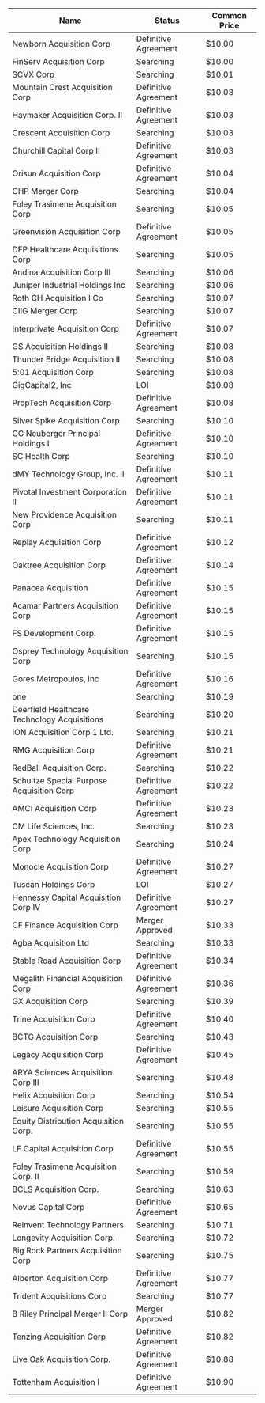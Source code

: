 Name                                         | Status               | Common Price 
-------------------------------------------- | -------------------- | -------------
Newborn Acquisition Corp                     | Definitive Agreement | $10.00       
FinServ Acquisition Corp                     | Searching            | $10.00       
SCVX Corp                                    | Searching            | $10.01       
Mountain Crest Acquisition Corp              | Definitive Agreement | $10.03       
Haymaker Acquisition Corp. II                | Definitive Agreement | $10.03       
Crescent Acquisition Corp                    | Searching            | $10.03       
Churchill Capital Corp II                    | Definitive Agreement | $10.03       
Orisun Acquisition Corp                      | Definitive Agreement | $10.04       
CHP Merger Corp                              | Searching            | $10.04       
Foley Trasimene Acquisition Corp             | Searching            | $10.05       
Greenvision Acquisition Corp                 | Definitive Agreement | $10.05       
DFP Healthcare Acquisitions Corp             | Searching            | $10.05       
Andina Acquisition Corp III                  | Searching            | $10.06       
Juniper Industrial Holdings Inc              | Searching            | $10.06       
Roth CH Acquisition I Co                     | Searching            | $10.07       
CIIG Merger Corp                             | Searching            | $10.07       
Interprivate Acquisition Corp                | Definitive Agreement | $10.07       
GS Acquisition Holdings II                   | Searching            | $10.08       
Thunder Bridge Acquisition II                | Searching            | $10.08       
5:01 Acquisition Corp                        | Searching            | $10.08       
GigCapital2, Inc                             | LOI                  | $10.08       
PropTech Acquisition Corp                    | Definitive Agreement | $10.08       
Silver Spike Acquisition Corp                | Searching            | $10.10       
CC Neuberger Principal Holdings I            | Definitive Agreement | $10.10       
SC Health Corp                               | Searching            | $10.10       
dMY Technology Group, Inc. II                | Definitive Agreement | $10.11       
Pivotal Investment Corporation II            | Definitive Agreement | $10.11       
New Providence Acquisition Corp              | Searching            | $10.11       
Replay Acquisition Corp                      | Definitive Agreement | $10.12       
Oaktree Acquisition Corp                     | Definitive Agreement | $10.14       
Panacea Acquisition                          | Definitive Agreement | $10.15       
Acamar Partners Acquisition Corp             | Definitive Agreement | $10.15       
FS Development Corp.                         | Definitive Agreement | $10.15       
Osprey Technology Acquisition Corp           | Searching            | $10.15       
Gores Metropoulos, Inc                       | Definitive Agreement | $10.16       
one                                          | Searching            | $10.19       
Deerfield Healthcare Technology Acquisitions | Searching            | $10.20       
ION Acquisition Corp 1 Ltd.                  | Searching            | $10.21       
RMG Acquisition Corp                         | Definitive Agreement | $10.21       
RedBall Acquisition Corp.                    | Searching            | $10.22       
Schultze Special Purpose Acquisition Corp    | Definitive Agreement | $10.22       
AMCI Acquisition Corp                        | Definitive Agreement | $10.23       
CM Life Sciences, Inc.                       | Searching            | $10.23       
Apex Technology Acquisition Corp             | Searching            | $10.24       
Monocle Acquisition Corp                     | Definitive Agreement | $10.27       
Tuscan Holdings Corp                         | LOI                  | $10.27       
Hennessy Capital Acquisition Corp IV         | Definitive Agreement | $10.27       
CF Finance Acquisition Corp                  | Merger Approved      | $10.33       
Agba Acquisition Ltd                         | Searching            | $10.33       
Stable Road Acquisition Corp                 | Definitive Agreement | $10.34       
Megalith Financial Acquisition Corp          | Definitive Agreement | $10.36       
GX Acquisition Corp                          | Searching            | $10.39       
Trine Acquisition Corp                       | Definitive Agreement | $10.40       
BCTG Acquisition Corp                        | Searching            | $10.43       
Legacy Acquisition Corp                      | Definitive Agreement | $10.45       
ARYA Sciences Acquisition Corp III           | Searching            | $10.48       
Helix Acquisition Corp                       | Searching            | $10.54       
Leisure Acquisition Corp                     | Searching            | $10.55       
Equity Distribution Acquisition Corp.        | Searching            | $10.55       
LF Capital Acquisition Corp                  | Definitive Agreement | $10.55       
Foley Trasimene Acquisition Corp. II         | Searching            | $10.59       
BCLS Acquisition Corp.                       | Searching            | $10.63       
Novus Capital Corp                           | Definitive Agreement | $10.65       
Reinvent Technology Partners                 | Searching            | $10.71       
Longevity Acquisition Corp.                  | Searching            | $10.72       
Big Rock Partners Acquisition Corp           | Searching            | $10.75       
Alberton Acquisition Corp                    | Definitive Agreement | $10.77       
Trident Acquisitions Corp                    | Searching            | $10.77       
B Riley Principal Merger II Corp             | Merger Approved      | $10.82       
Tenzing Acquisition Corp                     | Definitive Agreement | $10.82       
Live Oak Acquisition Corp.                   | Definitive Agreement | $10.88       
Tottenham Acquisition I                      | Definitive Agreement | $10.90       
